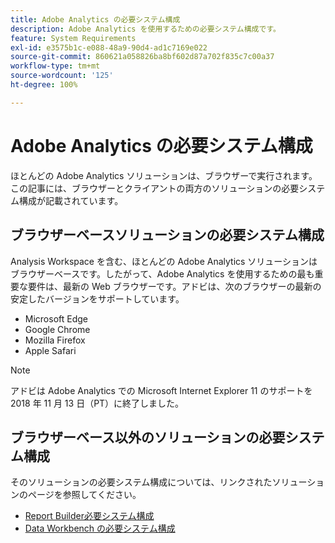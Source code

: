 ```yaml
---
title: Adobe Analytics の必要システム構成
description: Adobe Analytics を使用するための必要システム構成です。
feature: System Requirements
exl-id: e3575b1c-e088-48a9-90d4-ad1c7169e022
source-git-commit: 860621a058826ba8bf602d87a702f835c7c00a37
workflow-type: tm+mt
source-wordcount: '125'
ht-degree: 100%

---
```


# Adobe Analytics の必要システム構成

ほとんどの Adobe Analytics ソリューションは、ブラウザーで実行されます。この記事には、ブラウザーとクライアントの両方のソリューションの必要システム構成が記載されています。

## ブラウザーベースソリューションの必要システム構成

Analysis Workspace を含む、ほとんどの Adobe Analytics ソリューションはブラウザーベースです。したがって、Adobe Analytics を使用するための最も重要な要件は、最新の Web ブラウザーです。アドビは、次のブラウザーの最新の安定したバージョンをサポートしています。

* Microsoft Edge
* Google Chrome
* Mozilla Firefox
* Apple Safari

>[!NOTE]
>
>アドビは Adobe Analytics での Microsoft Internet Explorer 11 のサポートを 2018 年 11 月 13 日（PT）に終了しました。

## ブラウザーベース以外のソリューションの必要システム構成

そのソリューションの必要システム構成については、リンクされたソリューションのページを参照してください。

* [Report Builder必要システム構成](/help/analyze/report-builder/setup/system-requirements.md)
* [Data Workbench の必要システム構成](https://experienceleague.adobe.com/docs/data-workbench/using/install/c-data-workbench-client-install.html?lang=ja)

